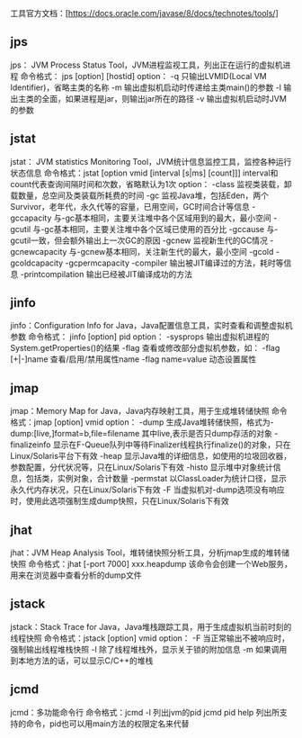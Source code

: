 ﻿工具官方文档：[https://docs.oracle.com/javase/8/docs/technotes/tools/]

## jps
jps： JVM Process Status Tool，JVM进程监视工具，列出正在运行的虚拟机进程
命令格式： jps [option] [hostid]
option：
-q 只输出LVMID(Local VM Identifier)，省略主类的名称
-m 输出虚拟机启动时传递给主类main()的参数
-l 输出主类的全面，如果进程是jar，则输出jar所在的路径
-v 输出虚拟机启动时JVM的参数

## jstat
jstat： JVM statistics Monitoring Tool，JVM统计信息监控工具，监控各种运行状态信息
命令格式：jstat [option vmid [interval [s|ms] [count]]]
interval和count代表查询间隔时间和次数，省略默认为1次
option：
-class 监视类装载，卸载数量，总空间及类装载所耗费的时间
-gc 监视Java堆，包括Eden，两个Survivor，老年代，永久代等的容量，已用空间，GC时间合计等信息
-gccapacity 与-gc基本相同，主要关注堆中各个区域用到的最大，最小空间
-gcutil 与-gc基本相同，主要关注堆中各个区域已使用的百分比
-gccause 与-gcutil一致，但会额外输出上一次GC的原因
-gcnew 监视新生代的GC情况
-gcnewcapacity 与-gcnew基本相同，关注新生代的最大，最小空间
-gcold
-gcoldcapacity
-gcpermcapacity
-compiler 输出被JIT编译过的方法，耗时等信息
-printcompilation 输出已经被JIT编译成功的方法

## jinfo
jinfo：Configuration Info for Java，Java配置信息工具，实时查看和调整虚拟机参数
命令格式： jinfo [option] pid
option：
-sysprops 输出虚拟机进程的System.getProperties()的结果
-flag 查看或修改部分虚拟机参数，如：
-flag [+|-]name 查看/启用/禁用属性name 
-flag name=value 动态设置属性

## jmap
jmap：Memory Map for Java，Java内存映射工具，用于生成堆转储快照
命令格式：jmap [option] vmid
option：
-dump 生成Java堆转储快照，格式为-dump:[live,]format=b,file=filename 其中live,表示是否只dump存活的对象
-finalizeinfo 显示在F-Queue队列中等待Finalizer线程执行finalize()的对象，只在Linux/Solaris平台下有效
-heap 显示Java堆的详细信息，如使用的垃圾回收器，参数配置，分代状况等，只在Linux/Solaris下有效
-histo 显示堆中对象统计信息，包括类，实例对象，合计数量
-permstat 以ClassLoader为统计口径，显示永久代内存状况，只在Linux/Solaris下有效
-F 当虚拟机对-dump选项没有响应时，使用此选项强制生成dump快照，只在Linux/Solaris下有效

## jhat
jhat：JVM Heap Analysis Tool，堆转储快照分析工具，分析jmap生成的堆转储快照
命令格式：jhat [-port 7000] xxx.heapdump 
该命令会创建一个Web服务，用来在浏览器中查看分析的dump文件

## jstack
jstack：Stack Trace for Java，Java堆栈跟踪工具，用于生成虚拟机当前时刻的线程快照
命令格式：jstack [option] vmid
option：
-F 当正常输出不被响应时，强制输出线程堆栈快照
-l 除了线程堆栈外，显示关于锁的附加信息
-m 如果调用到本地方法的话，可以显示C/C++的堆栈

## jcmd
jcmd：多功能命令行
命令格式：jcmd -l 列出jvm的pid
jcmd pid help 列出所支持的命令，pid也可以用main方法的权限定名来代替
